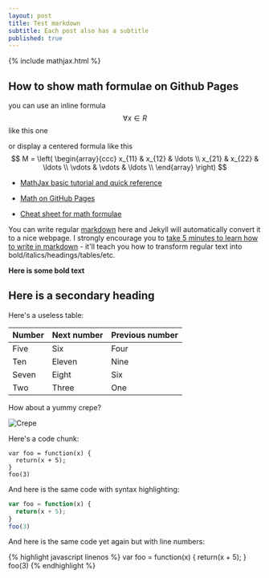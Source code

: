```yaml
---
layout: post
title: Test markdown
subtitle: Each post also has a subtitle
published: true
---
```


{% include mathjax.html %}


## How to show math formulae on Github Pages

you can use an inline formula $$\forall x \in R$$ like this one

or display a centered formula like this
$$
M = \left( \begin{array}{ccc}
x_{11} & x_{12} & \ldots \\
x_{21} & x_{22} & \ldots \\
\vdots & \vdots & \ldots \\
\end{array} \right)
$$


* [MathJax basic tutorial and quick reference](http://meta.math.stackexchange.com/questions/5020/mathjax-basic-tutorial-and-quick-reference)

* [Math on GitHub Pages](http://g14n.info/2014/09/math-on-github-pages/)

* [Cheat sheet for math formulae](http://csrgxtu.github.io/2015/03/20/Writing-Mathematic-Fomulars-in-Markdown/)

You can write regular [markdown](http://markdowntutorial.com/) here and Jekyll will automatically convert it to a nice webpage.  I strongly encourage you to [take 5 minutes to learn how to write in markdown](http://markdowntutorial.com/) - it'll teach you how to transform regular text into bold/italics/headings/tables/etc.

**Here is some bold text**

## Here is a secondary heading

Here's a useless table:
 
| Number | Next number | Previous number |
| :------ |:--- | :--- |
| Five | Six | Four |
| Ten | Eleven | Nine |
| Seven | Eight | Six |
| Two | Three | One |
 

How about a yummy crepe?

![Crepe](http://s3-media3.fl.yelpcdn.com/bphoto/cQ1Yoa75m2yUFFbY2xwuqw/348s.jpg)

Here's a code chunk:

~~~
var foo = function(x) {
  return(x + 5);
}
foo(3)
~~~

And here is the same code with syntax highlighting:

```javascript
var foo = function(x) {
  return(x + 5);
}
foo(3)
```

And here is the same code yet again but with line numbers:

{% highlight javascript linenos %}
var foo = function(x) {
  return(x + 5);
}
foo(3)
{% endhighlight %}
